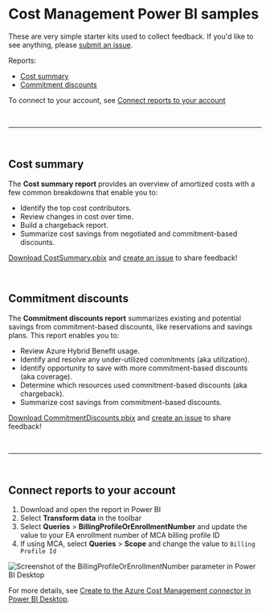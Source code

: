 # Cost Management Power BI samples

These are very simple starter kits used to collect feedback. If you'd like to see anything, please [submit an issue](https://github.com/flanakin/cost-management-powerbi/issues/new).

Reports:

- [Cost summary](#cost-summary)
- [Commitment discounts](#commitment-discounts)

To connect to your account, see [Connect reports to your account](#connect-reports-to-your-account)

<br>

---

<br>

## Cost summary

The **Cost summary report** provides an overview of amortized costs with a few common breakdowns that enable you to:

- Identify the top cost contributors.
- Review changes in cost over time.
- Build a chargeback report.
- Summarize cost savings from negotiated and commitment-based discounts.

[Download CostSummary.pbix](https://github.com/flanakin/cost-management-powerbi/raw/main/CostSummary.pbix) and [create an issue](https://github.com/flanakin/cost-management-powerbi/issues/new) to share feedback!

<br>

## Commitment discounts

The **Commitment discounts report** summarizes existing and potential savings from commitment-based discounts, like reservations and savings plans. This report enables you to:

- Review Azure Hybrid Benefit usage.
- Identify and resolve any under-utilized commitments (aka utilization).
- Identify opportunity to save with more commitment-based discounts (aka coverage).
- Determine which resources used commitment-based discounts (aka chargeback).
- Summarize cost savings from commitment-based discounts.

[Download CommitmentDiscounts.pbix](https://github.com/flanakin/cost-management-powerbi/raw/main/CommitmentDiscounts.pbix) and [create an issue](https://github.com/flanakin/cost-management-powerbi/issues/new) to share feedback!

<br>

---

<br>

## Connect reports to your account

1. Download and open the report in Power BI
2. Select **Transform data** in the toolbar
3. Select **Queries** > **BillingProfileOrEnrollmentNumber** and update the value to your EA enrollment number of MCA billing profile ID
4. If using MCA, select **Queries** > **Scope** and change the value to `Billing Profile Id`

![Screenshot of the BillingProfileOrEnrollmentNumber parameter in Power BI Desktop](https://user-images.githubusercontent.com/399533/217879504-e874f66d-0ac5-49f1-a1fc-010be407679c.png)

For more details, see [Create to the Azure Cost Management connector in Power BI Desktop](https://learn.microsoft.com/power-bi/connect-data/desktop-connect-azure-cost-management).
